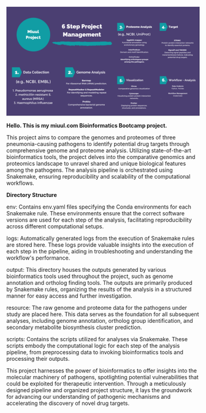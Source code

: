 ![target_project.png](target_project.png)

**Hello. This is my miuul.com Bioinformatics Bootcamp project.**

This project aims to compare the genomes and proteomes of three pneumonia-causing pathogens to identify potential drug targets through comprehensive genome and proteome analysis. Utilizing state-of-the-art bioinformatics tools, the project delves into the comparative genomics and proteomics landscape to unravel shared and unique biological features among the pathogens. The analysis pipeline is orchestrated using Snakemake, ensuring reproducibility and scalability of the computational workflows.

**Directory Structure**

env: Contains env.yaml files specifying the Conda environments for each Snakemake rule. These environments ensure that the correct software versions are used for each step of the analysis, facilitating reproducibility across different computational setups.

logs: Automatically generated logs from the execution of Snakemake rules are stored here. These logs provide valuable insights into the execution of each step in the pipeline, aiding in troubleshooting and understanding the workflow's performance.

output: This directory houses the outputs generated by various bioinformatics tools used throughout the project, such as genome annotation and ortholog finding tools. The outputs are primarily produced by Snakemake rules, organizing the results of the analysis in a structured manner for easy access and further investigation.

resource: The raw genome and proteome data for the pathogens under study are placed here. This data serves as the foundation for all subsequent analyses, including genome annotation, ortholog group identification, and secondary metabolite biosynthesis cluster prediction.

scripts: Contains the scripts utilized for analyses via Snakemake. These scripts embody the computational logic for each step of the analysis pipeline, from preprocessing data to invoking bioinformatics tools and processing their outputs.

This project harnesses the power of bioinformatics to offer insights into the molecular machinery of pathogens, spotlighting potential vulnerabilities that could be exploited for therapeutic intervention. Through a meticulously designed pipeline and organized project structure, it lays the groundwork for advancing our understanding of pathogenic mechanisms and accelerating the discovery of novel drug targets.